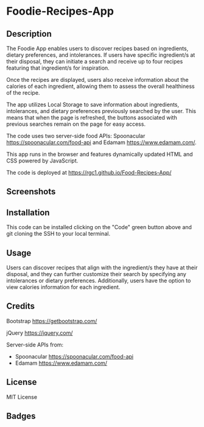 # Foodie-Recipes-App

## Description
The Foodie App enables users to discover recipes based on ingredients, dietary preferences, and intolerances. If users have specific ingredient/s at their disposal, they can initiate a search and receive up to four recipes featuring that ingredient/s for inspiration.

Once the recipes are displayed, users also receive information about the calories of each ingredient, allowing them to assess the overall healthiness of the recipe.

The app utilizes Local Storage to save information about ingredients, intolerances, and dietary preferences previously searched by the user. This means that when the page is refreshed, the buttons associated with previous searches remain on the page for easy access.

The code uses two server-side food APIs: Spoonacular https://spoonacular.com/food-api and Edamam https://www.edamam.com/.

This app runs in the browser and features dynamically updated HTML and CSS powered by JavaScript. 

The code is deployed at https://rgc1.github.io/Food-Recipes-App/

## Screenshots


## Installation

This code can be installed clicking on the "Code" green button above and git cloning the SSH to your local terminal.

## Usage

Users can discover recipes that align with the ingredient/s they have at their disposal, and they can further customize their search by specifying any intolerances or dietary preferences. Additionally, users have the option to view calories information for each ingredient.

## Credits

Bootstrap https://getbootstrap.com/

jQuery https://jquery.com/

Server-side APIs from:
- Spoonacular https://spoonacular.com/food-api 
- Edamam https://www.edamam.com/

## License

MIT License

## Badges



